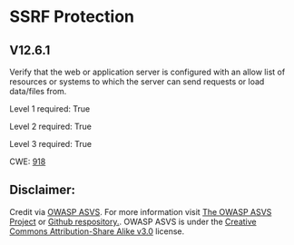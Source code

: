 # SSRF Protection

## V12.6.1

Verify that the web or application server is configured with an allow list of resources or systems to which the server can send requests or load data/files from.

Level 1 required: True

Level 2 required: True

Level 3 required: True

CWE: [918](https://cwe.mitre.org/data/definitions/918)



## Disclaimer:

Credit via [OWASP ASVS](https://owasp.org/www-project-application-security-verification-standard/). For more information visit [The OWASP ASVS Project](https://owasp.org/www-project-application-security-verification-standard/) or [Github respository.](https://github.com/OWASP/ASVS). OWASP ASVS is under the [Creative Commons Attribution-Share Alike v3.0](https://creativecommons.org/licenses/by-sa/3.0/) license.
